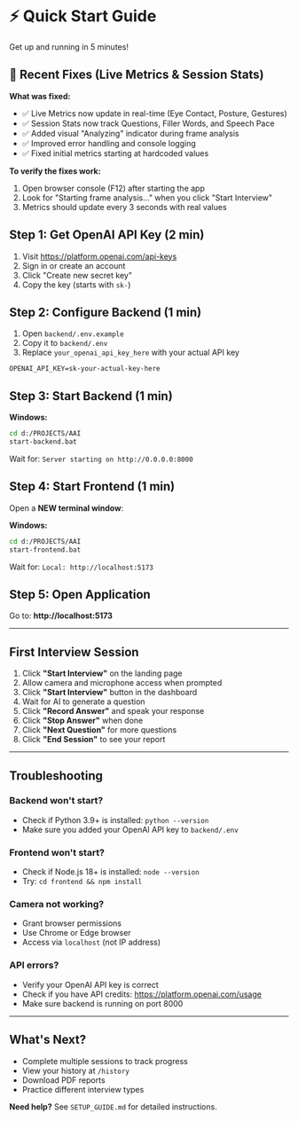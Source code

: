 # ⚡ Quick Start Guide

Get up and running in 5 minutes!

## 🔧 Recent Fixes (Live Metrics & Session Stats)

**What was fixed:**
- ✅ Live Metrics now update in real-time (Eye Contact, Posture, Gestures)
- ✅ Session Stats now track Questions, Filler Words, and Speech Pace
- ✅ Added visual "Analyzing" indicator during frame analysis
- ✅ Improved error handling and console logging
- ✅ Fixed initial metrics starting at hardcoded values

**To verify the fixes work:**
1. Open browser console (F12) after starting the app
2. Look for "Starting frame analysis..." when you click "Start Interview"
3. Metrics should update every 3 seconds with real values

## Step 1: Get OpenAI API Key (2 min)

1. Visit https://platform.openai.com/api-keys
2. Sign in or create an account
3. Click "Create new secret key"
4. Copy the key (starts with `sk-`)

## Step 2: Configure Backend (1 min)

1. Open `backend/.env.example`
2. Copy it to `backend/.env`
3. Replace `your_openai_api_key_here` with your actual API key

```env
OPENAI_API_KEY=sk-your-actual-key-here
```

## Step 3: Start Backend (1 min)

**Windows:**
```bash
cd d:/PROJECTS/AAI
start-backend.bat
```

Wait for: `Server starting on http://0.0.0.0:8000`

## Step 4: Start Frontend (1 min)

Open a **NEW terminal window**:

**Windows:**
```bash
cd d:/PROJECTS/AAI
start-frontend.bat
```

Wait for: `Local: http://localhost:5173`

## Step 5: Open Application

Go to: **http://localhost:5173**

---

## First Interview Session

1. Click **"Start Interview"** on the landing page
2. Allow camera and microphone access when prompted
3. Click **"Start Interview"** button in the dashboard
4. Wait for AI to generate a question
5. Click **"Record Answer"** and speak your response
6. Click **"Stop Answer"** when done
7. Click **"Next Question"** for more questions
8. Click **"End Session"** to see your report

---

## Troubleshooting

### Backend won't start?
- Check if Python 3.9+ is installed: `python --version`
- Make sure you added your OpenAI API key to `backend/.env`

### Frontend won't start?
- Check if Node.js 18+ is installed: `node --version`
- Try: `cd frontend && npm install`

### Camera not working?
- Grant browser permissions
- Use Chrome or Edge browser
- Access via `localhost` (not IP address)

### API errors?
- Verify your OpenAI API key is correct
- Check if you have API credits: https://platform.openai.com/usage
- Make sure backend is running on port 8000

---

## What's Next?

- Complete multiple sessions to track progress
- View your history at `/history`
- Download PDF reports
- Practice different interview types

**Need help?** See `SETUP_GUIDE.md` for detailed instructions.
